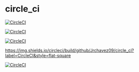 # circle_ci


[![CircleCI](https://circleci.com/gh/Jrchavez09/circle_ci/test.svg?style=)](https://circleci.com/gh/Jrchavez09/circle_ci)


[![CircleCI](https://circleci.com/gh/Jrchavez09/circle_ci.svg?style=flat-square)](https://circleci.com/gh/Jrchavez09/circle_ci)


[![CircleCI](https://circleci.com/gh/Jrchavez09/circle_ci.svg?style=style=flat-square)](https://circleci.com/gh/Jrchavez09/circle_ci)

https://img.shields.io/circleci/build/github/Jrchavez09/circle_ci?label=CircleCI&style=flat-square

[![CircleCI](https://img.shields.io/circleci/build/github/Jrchavez09/circle_ci?label=CircleCI&style=flat-square)](https://circleci.com/gh/Jrchavez09/circle_ci)
